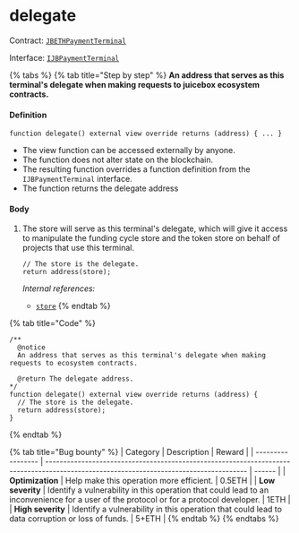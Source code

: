 # delegate

Contract: [`JBETHPaymentTerminal`](../)​‌

Interface: [`IJBPaymentTerminal`](../../../../interfaces/ijbpaymentterminal.md)

{% tabs %}
{% tab title="Step by step" %}
**An address that serves as this terminal's delegate when making requests to juicebox ecosystem contracts.**

#### Definition

```solidity
function delegate() external view override returns (address) { ... }
```

* The view function can be accessed externally by anyone.
* The function does not alter state on the blockchain.
* The resulting function overrides a function definition from the `IJBPaymentTerminal` interface.
* The function returns the delegate address

#### Body

1.  The store will serve as this terminal's delegate, which will give it access to manipulate the funding cycle store and the token store on behalf of projects that use this terminal.

    ```solidity
    // The store is the delegate.
    return address(store);
    ```

    _Internal references:_

    * [`store`](../properties/store.md)
{% endtab %}

{% tab title="Code" %}
```solidity
/** 
  @notice
  An address that serves as this terminal's delegate when making requests to ecosystem contracts.

  @return The delegate address.
*/
function delegate() external view override returns (address) {
  // The store is the delegate.
  return address(store);
}
```
{% endtab %}

{% tab title="Bug bounty" %}
| Category          | Description                                                                                                                            | Reward |
| ----------------- | -------------------------------------------------------------------------------------------------------------------------------------- | ------ |
| **Optimization**  | Help make this operation more efficient.                                                                                               | 0.5ETH |
| **Low severity**  | Identify a vulnerability in this operation that could lead to an inconvenience for a user of the protocol or for a protocol developer. | 1ETH   |
| **High severity** | Identify a vulnerability in this operation that could lead to data corruption or loss of funds.                                        | 5+ETH  |
{% endtab %}
{% endtabs %}

